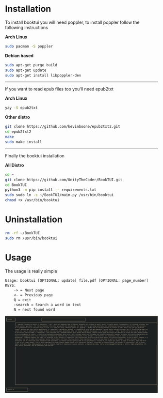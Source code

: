 # Installation

To install booktui you will need poppler, to install poppler follow the following instructions

**Arch Linux**
```bash
sudo pacman -S poppler
```

**Debian based**
```bash
sudo apt-get purge build
sudo apt-get update
sudo apt-get install libpoppler-dev
```

----------------------------------------


If you want to read epub files too you'll need epub2txt

**Arch Linux**
```bash
yay -S epub2txt
```

**Other distro**
```bash
git clone https://github.com/kevinboone/epub2txt2.git
cd epub2txt2
make
sudo make install
```

----------------------------------------

Finally the booktui installation

**All Distro**

```bash
cd ~
git clone https://github.com/UnityTheCoder/BookTUI.git
cd BookTUI
python3 -m pip install -r requirements.txt
sudo sudo ln -s ~/BookTUI/main.py /usr/bin/booktui
chmod +x /usr/bin/booktui
```


# Uninstallation

```bash
rm -rf ~/BookTUI
sudo rm /usr/bin/booktui
```


# Usage

The usage is really simple
```
Usage: booktui [OPTIONAL: update] file.pdf [OPTIONAL: page_number]
KEYS: 
    -> = Next page
    <- = Previous page
    Q = exit
    :search = Search a word in text
    N = next found word 
```
![Alt text](https://github.com/UnityTheCoder/BookTUI/blob/main/images/screen6.png?raw=true)
